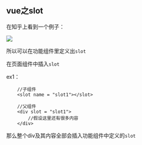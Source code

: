 vue之slot
--

在知乎上看到一个例子：

![](https://git.oschina.net/vueman/md_pic/raw/master/vue-slot.png)


所以可以在功能组件里定义出`slot`

在页面组件中插入`slot`


ex1：
		
		//子组件
		<slot name = "slot1"></slot>
		
		//父组件
		<div slot = "slot1">
			//假设这里还有很多内容
		</div>
		
		
那么整个div及其内容全部会插入功能组件中定义的`slot`
		